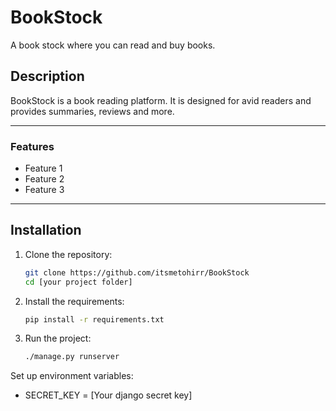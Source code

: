 # BookStock

A book stock where you can read and buy books.

## Description

BookStock is a book reading platform. It is designed for avid readers and provides summaries, reviews and more.

---

### Features
- Feature 1
- Feature 2
- Feature 3

---

## Installation

1. Clone the repository:
   ```bash
   git clone https://github.com/itsmetohirr/BookStock
   cd [your project folder]

2. Install the requirements:
   ```bash
   pip install -r requirements.txt
3. Run the project:
   ```bash
   ./manage.py runserver

Set up environment variables:
  - SECRET_KEY = [Your django secret key]
